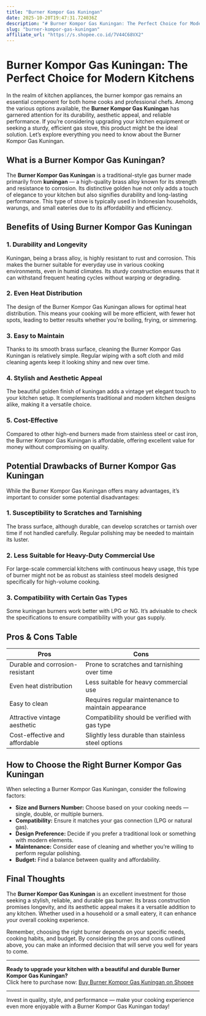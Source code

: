 ```yaml
---
title: "Burner Kompor Gas Kuningan"
date: 2025-10-20T19:47:31.724036Z
description: "# Burner Kompor Gas Kuningan: The Perfect Choice for Modern Kitchens..."
slug: "burner-kompor-gas-kuningan"
affiliate_url: "https://s.shopee.co.id/7V44C68VX2"
---
```

# Burner Kompor Gas Kuningan: The Perfect Choice for Modern Kitchens

In the realm of kitchen appliances, the burner kompor gas remains an essential component for both home cooks and professional chefs. Among the various options available, the **Burner Kompor Gas Kuningan** has garnered attention for its durability, aesthetic appeal, and reliable performance. If you’re considering upgrading your kitchen equipment or seeking a sturdy, efficient gas stove, this product might be the ideal solution. Let’s explore everything you need to know about the Burner Kompor Gas Kuningan.

## What is a Burner Kompor Gas Kuningan?

The **Burner Kompor Gas Kuningan** is a traditional-style gas burner made primarily from **kuningan** — a high-quality brass alloy known for its strength and resistance to corrosion. Its distinctive golden hue not only adds a touch of elegance to your kitchen but also signifies durability and long-lasting performance. This type of stove is typically used in Indonesian households, warungs, and small eateries due to its affordability and efficiency.

## Benefits of Using Burner Kompor Gas Kuningan

### 1. Durability and Longevity

Kuningan, being a brass alloy, is highly resistant to rust and corrosion. This makes the burner suitable for everyday use in various cooking environments, even in humid climates. Its sturdy construction ensures that it can withstand frequent heating cycles without warping or degrading.

### 2. Even Heat Distribution

The design of the Burner Kompor Gas Kuningan allows for optimal heat distribution. This means your cooking will be more efficient, with fewer hot spots, leading to better results whether you're boiling, frying, or simmering.

### 3. Easy to Maintain

Thanks to its smooth brass surface, cleaning the Burner Kompor Gas Kuningan is relatively simple. Regular wiping with a soft cloth and mild cleaning agents keep it looking shiny and new over time.

### 4. Stylish and Aesthetic Appeal

The beautiful golden finish of kuningan adds a vintage yet elegant touch to your kitchen setup. It complements traditional and modern kitchen designs alike, making it a versatile choice.

### 5. Cost-Effective

Compared to other high-end burners made from stainless steel or cast iron, the Burner Kompor Gas Kuningan is affordable, offering excellent value for money without compromising on quality.

## Potential Drawbacks of Burner Kompor Gas Kuningan

While the Burner Kompor Gas Kuningan offers many advantages, it’s important to consider some potential disadvantages:

### 1. Susceptibility to Scratches and Tarnishing

The brass surface, although durable, can develop scratches or tarnish over time if not handled carefully. Regular polishing may be needed to maintain its luster.

### 2. Less Suitable for Heavy-Duty Commercial Use

For large-scale commercial kitchens with continuous heavy usage, this type of burner might not be as robust as stainless steel models designed specifically for high-volume cooking.

### 3. Compatibility with Certain Gas Types

Some kuningan burners work better with LPG or NG. It’s advisable to check the specifications to ensure compatibility with your gas supply.

## Pros & Cons Table

| Pros                                      | Cons                                           |
|-------------------------------------------|------------------------------------------------|
| Durable and corrosion-resistant         | Prone to scratches and tarnishing over time |
| Even heat distribution                   | Less suitable for heavy commercial use      |
| Easy to clean                            | Requires regular maintenance to maintain appearance |
| Attractive vintage aesthetic             | Compatibility should be verified with gas type |
| Cost-effective and affordable            | Slightly less durable than stainless steel options |

## How to Choose the Right Burner Kompor Gas Kuningan

When selecting a Burner Kompor Gas Kuningan, consider the following factors:

- **Size and Burners Number:** Choose based on your cooking needs — single, double, or multiple burners.
- **Compatibility:** Ensure it matches your gas connection (LPG or natural gas).
- **Design Preference:** Decide if you prefer a traditional look or something with modern elements.
- **Maintenance:** Consider ease of cleaning and whether you’re willing to perform regular polishing.
- **Budget:** Find a balance between quality and affordability.

## Final Thoughts

The **Burner Kompor Gas Kuningan** is an excellent investment for those seeking a stylish, reliable, and durable gas burner. Its brass construction promises longevity, and its aesthetic appeal makes it a versatile addition to any kitchen. Whether used in a household or a small eatery, it can enhance your overall cooking experience.

Remember, choosing the right burner depends on your specific needs, cooking habits, and budget. By considering the pros and cons outlined above, you can make an informed decision that will serve you well for years to come.

---

**Ready to upgrade your kitchen with a beautiful and durable Burner Kompor Gas Kuningan?**  
Click here to purchase now: [Buy Burner Kompor Gas Kuningan on Shopee](https://s.shopee.co.id/7V44C68VX2)

---

Invest in quality, style, and performance — make your cooking experience even more enjoyable with a Burner Kompor Gas Kuningan today!
